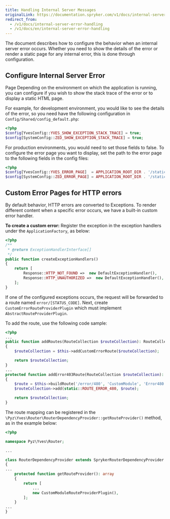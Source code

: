 ```yaml
---
title: Handling Internal Server Messages
originalLink: https://documentation.spryker.com/v1/docs/internal-server-error-handling
redirect_from:
  - /v1/docs/internal-server-error-handling
  - /v1/docs/en/internal-server-error-handling
---
```


The document describes how to configure the behavior when an internal server error occurs. Whether you need to show the details of the error or render a static page for any internal error, this is done through configuration.

## Configure Internal Server Error
Page Depending on the environment on which the application is running, you can configure if you wish to show the stack trace of the error or to display a static HTML page.

For example, for development environment, you would like to see the details of the error, so you need have the following configuration in `Config/Shared/config_default.php`:

```php
<?php
$config[YvesConfig::YVES_SHOW_EXCEPTION_STACK_TRACE] = true;
$config[SystemConfig::ZED_SHOW_EXCEPTION_STACK_TRACE] = true;
```

For production environments, you would need to set those fields to false. To configure the error page you want to display, set the path to the error page to the following fields in the config files:

```php
<?php
$config[YvesConfig::YVES_ERROR_PAGE]  = APPLICATION_ROOT_DIR . '/static/public/Yves/errorpage/error.html';
$config[SystemConfig::ZED_ERROR_PAGE] = APPLICATION_ROOT_DIR . '/static/public/Yves/errorpage/error.html';
```

## Custom Error Pages for HTTP errors
By default behavior, HTTP errors are converted to Exceptions. To render different content when a specific error occurs, we have a built-in custom error handler.

**To create a custom error:**
Register the exception in the exception handlers under the `ApplicationFactory`, as below:

```php
<?php
/**
 * @return ExceptionHandlerInterface[]
 */
public function createExceptionHandlers()
{
    return [
        Response::HTTP_NOT_FOUND =>  new DefaultExceptionHandler(),
        Response::HTTP_UNAUTHORIZED =>  new DefaultExceptionHandler(),
    ];
}
```

If one of the configured exceptions occurs, the request will be forwarded to a route named `error/[STATUS_CODE]`.
Next, create `CustomErrorRouteProviderPlugin` which must implement `AbstractRouteProviderPlugin`.

To add the route, use the following code sample:

```php
<?php
...
public function addRoutes(RouteCollection $routeCollection): RouteCollection
{
    $routeCollection = $this->addCustomErrorRoute($routeCollection);

    return $routeCollection;
}
...
protected function addError403Route(RouteCollection $routeCollection): RouteCollection
{
    $route = $this->buildRoute('/error/480', 'CustomModule', 'Error480', 'indexAction');
    $routeCollection->add(static::ROUTE_ERROR_480, $route);

    return $routeCollection;
}
```

 The route mapping can be registered in the `\Pyz\Yves\Router\RouterDependencyProvider::getRouteProvider()` method, as in the example below:
 
 
```php
<?php

namespace Pyz\Yves\Router;

...

class RouterDependencyProvider extends SprykerRouterDependencyProvider
{
...
    protected function getRouteProvider(): array
    {
        return [
            ...
            new CustomModuleRouteProviderPlugin(),
        ];
    }
...
}
```
